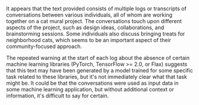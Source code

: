 It appears that the text provided consists of multiple logs or transcripts of conversations between various individuals, all of whom are working together on a cat mural project. The conversations touch upon different aspects of the project, such as design ideas, collaborations, and brainstorming sessions. Some individuals also discuss bringing treats for neighborhood cats, which seems to be an important aspect of their community-focused approach.

The repeated warning at the start of each log about the absence of certain machine learning libraries (PyTorch, TensorFlow >= 2.0, or Flax) suggests that this text may have been generated by a model trained for some specific task related to these libraries, but it's not immediately clear what that task might be. It could be that the conversations were used as input data in some machine learning application, but without additional context or information, it's difficult to say for certain.
